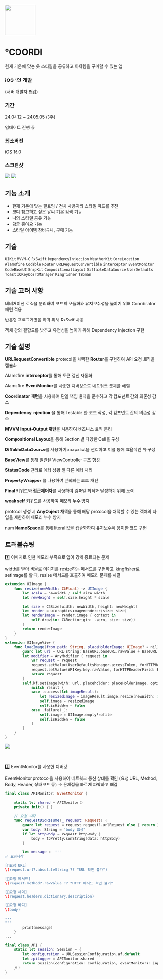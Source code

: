 <img src="https://github.com/chasomin/Coordi/assets/114223423/0ce875af-7330-40a9-878e-7443d1578769" width=100, height=100>

# ℃OORDI

현재 기온에 맞는 옷 스타일을 공유하고 아이템을 구매할 수 있는 앱

### iOS 1인 개발 
(서버 개발자 협업)


### **기간**

24.04.12 ~ 24.05.05 (3주)

업데이트 진행 중

### **최소버전**

iOS 16.0


### **스크린샷**

<img src="https://www.notion.so/image/https%3A%2F%2Fprod-files-secure.s3.us-west-2.amazonaws.com%2Fcc0ffd51-4ef9-4d9a-93db-32e97a65a422%2F30cb5913-e1a2-4fe9-8023-5a54b4932fa9%2F%25E1%2584%2586%25E1%2585%25AE%25E1%2584%258C%25E1%2585%25A6_8.001.png?table=block&id=80909fbe-80b0-426c-b514-4cd35f13e810&spaceId=cc0ffd51-4ef9-4d9a-93db-32e97a65a422&width=2000&userId=b94327c2-0d8a-417c-b55a-6222a7f4ecb6&cache=v2" >
<img src="https://www.notion.so/image/https%3A%2F%2Fprod-files-secure.s3.us-west-2.amazonaws.com%2Fcc0ffd51-4ef9-4d9a-93db-32e97a65a422%2F1c9c328f-f797-4452-b53e-b4c8c4f6af74%2F4.001.png?table=block&id=0c935845-f583-450b-a3ca-7e7bb01d6579&spaceId=cc0ffd51-4ef9-4d9a-93db-32e97a65a422&width=2000&userId=b94327c2-0d8a-417c-b55a-6222a7f4ecb6&cache=v2">
<br>

## 기능 소개

- 현재 기온에 맞는 팔로잉 / 전체 사용자의 스타일 피드를 추천
- 코디 참고하고 싶은 날씨 기온 검색 기능
- 나의 스타일 공유 기능
- 댓글 좋아요 기능
- 스타일 아이템 장바구니, 구매 기능

## **기술**

`UIKit` `MVVM-C` `RxSwift` `DependencyInjection` `WeatherKit` `CoreLocation` `Alamofire` `Codable` `Router` `URLRequestConvertible` `interceptor` `EventMonitor` `CodeBaseUI` `SnapKit` `CompositionalLayout` `DiffableDataSource` `UserDefaults` `Toast` `IQKeyboardManager` `Kingfisher` `Tabman`

## **기술 고려 사항**
 네비게이션 로직을 분리하여 코드의 모듈화와 유지보수성을 높이기 위해 Coordinator 패턴 적용
 
 반응형 프로그래밍을 하기 위해 RxSwif 사용
 
 객체 간의 결합도를 낮추고 유연성을 높이기 위해 Dependency Injection 구현

## **기술 설명**
 
 **URLRequestConvertible** protocol을 채택한 **Router**를 구현하여 API 요청 로직을 캡슐화

 Alamofire **interceptor**를 통해 토큰 갱신 자동화

 Alamofire **EventMonitor**를 사용한 디버깅으로 네트워크 문제를 해결

 **Coordinator** **패턴**을 사용하여 단일 책임 원칙을 준수하고 각 컴포넌트 간의 의존성 감소

 **Dependency Injection** 을 통해 Testable 한 코드 작성, 각 컴포넌트 간의 의존성 감소

 **MVVM Input-Output 패턴**을 사용하여 비즈니스 로직 분리

 **Compositional Layout**을 통해 Section 별 다양한 Cell을 구성

 **DiffableDataSource**를 사용하여 snapshot을 관리하고 이를 통해 효율적인 뷰 구성

 **BaseView**를 통해 일관된 ViewController 구조 형성

 **StatusCode** 관리로 에러 상황 별 다른 에러 처리

 **PropertyWrapper** 를 사용하여 반복되는 코드 개선

 **Final** 키워드와 **접근제어자**를 사용하여 컴파일 최적화 달성하기 위해 노력

 **weak self** 키워드를 사용하여 메모리 누수 방지

 protocol 생성 시 **AnyObject** 채택을 통해 해당 protocol을 채택할 수 있는 객체의 타입을 제한하여 메모리 누수 방지

 num **NameSpace**를 통해 literal 값을 캡슐화하여 유지보수에 용이한 코드 구현

## 트러블슈팅

1️⃣ 이미지로 인한 메모리 부족으로 앱이 강제 종료되는 문제

width를 받아 비율로 이미지를 resize하는 메서드를 구현하고, kingfisher로 setImage를 할 때, resize 메서드를 호출하여 메모리 문제를 해결

```swift
extension UIImage {
    func resize(newWidth: CGFloat) -> UIImage {
        let scale = newWidth / self.size.width
        let newHeight = self.size.height * scale

        let size = CGSize(width: newWidth, height: newHeight)
        let render = UIGraphicsImageRenderer(size: size)
        let renderImage = render.image { context in
            self.draw(in: CGRect(origin: .zero, size: size))
        }
        return renderImage
    }
}
extension UIImageView {
    func loadImage(from path: String, placeHolderImage: UIImage? = nil) {
        guard let url = URL(string: BaseURL.baseURL.rawValue + BaseURL.version.rawValue + "/" + path) else { return }
        let modifier = AnyModifier { request in
            var request = request
            request.setValue(UserDefaultsManager.accessToken, forHTTPHeaderField: HTTPHeader.authorization.rawValue)
            request.setValue(APIKey.key.rawValue, forHTTPHeaderField: HTTPHeader.sesacKey.rawValue)
            return request
        }
        self.kf.setImage(with: url, placeholder: placeHolderImage, options: [.requestModifier(modifier)]) { result in
            switch result {
            case .success(let imageResult):
                let resizedImage = imageResult.image.resize(newWidth: 150)
                self.image = resizedImage
                self.isHidden = false
            case .failure(_):
                self.image = UIImage.emptyProfile
                self.isHidden = false
            }
        }
    }
}
```
<img src="https://github.com/chasomin/Coordi/assets/114223423/6cd13ae9-57f2-4d69-a808-dc404c1f1313" >


<br>
<br>
<br>


2️⃣ EventMonitor를 사용한 디버깅

EventMonitor protocol을 사용하여 네트워크 통신 상태를 확인 (요청 URL, Method, Body, Header, 상태코드 등) → 문제점을 빠르게 파악하고 해결

```swift
final class APIMonitor: EventMonitor {
    
    static let shared = APIMonitor()
    private init() { }
    
    // 요청 시작
    func requestDidResume(_ request: Request) {
        guard let request = request.request?.urlRequest else { return }
        var body: String = "body 없음"
        if let httpBody = request.httpBody {
            body = toPrettyJsonString(data: httpBody)
        }
        
        let message =  """
✅ 요청시작

[📍요청 URL]
\(request.url?.absoluteString ?? "URL 확인 불가")

[📍요청 메서드]
\(request.method?.rawValue ?? "HTTP 메서드 확인 불가")

[📍요청 헤더]
\(request.headers.dictionary.description)

[📍요청 바디]
\(body)

---
"""
        print(message)
    }
...
```
```swift
final class API {
    static let session: Session = {
        let configuration = URLSessionConfiguration.af.default
        let apiLogger = APIMonitor.shared
        return Session(configuration: configuration, eventMonitors: [apiLogger])
    }()
}
```
